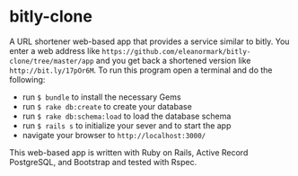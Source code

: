 bitly-clone
===========
A URL shortener web-based app that provides a service similar to bitly.  You enter a web address like `https://github.com/eleanormark/bitly-clone/tree/master/app` and you get back a shortened version like `http://bit.ly/17pOr6M`.  To run this program open a terminal and do the following:
    
* run `$ bundle` to install the necessary Gems
* run `$ rake db:create` to create your database
* run `$ rake db:schema:load` to load the database schema
* run `$ rails s` to initialize your sever and to start the app
* navigate your browser to `http://localhost:3000/`

This web-based app is written with Ruby on Rails, Active Record PostgreSQL, and Bootstrap and tested with Rspec.
